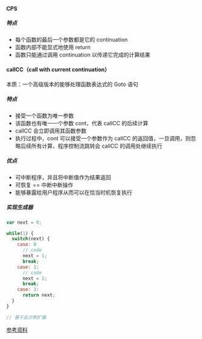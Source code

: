 #### CPS

##### 特点

- 每个函数的最后一个参数都是它的 continuation
- 函数内部不能显式地使用 return
- 函数只能通过调用 continuation 以传递它完成的计算结果



#### callCC（call with current continuation）

本质：一个高级版本的能够处理函数表达式的 Goto 语句



##### 特点

- 接受一个函数为唯一参数
-  该函数也有唯一一个参数 cont，代表 callCC 的后续计算
- callCC 会立即调用其函数参数
- 执行过程中，cont 可以接受一个参数作为 callCC 的返回值，一旦调用，则忽略后续所有计算，程序控制流跳转会 callCC 的调用处继续执行



##### 优点

- 可中断程序，并且将中断值作为结果返回
- 可恢复 == 中断中断操作
- 能够暴露给用户程序从而可以在恰当时机恢复执行





##### 实现生成器



```js
var next = 0;

while(1) {
  switch(next) {
    case: 0
      // code
      next = 1;
      break;
    case: 1:
      // code
      next = 2;
      break;
    case: 2: 
      return next;
  }
}

// 基于此示例扩展
```

[参考资料](https://zhuanlan.zhihu.com/p/94611888)

